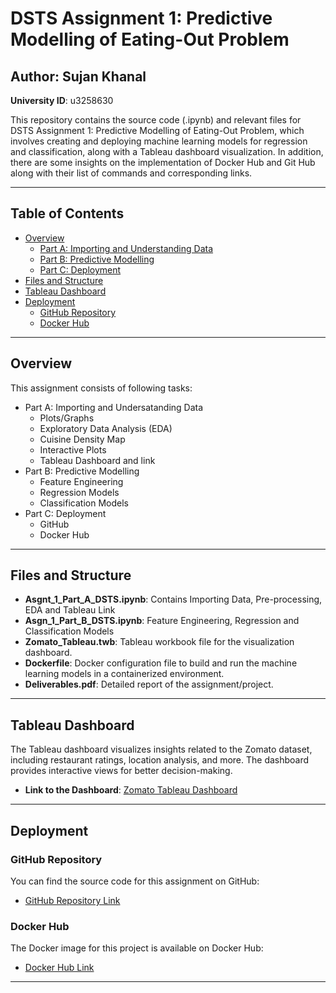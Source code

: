 # DSTS Assignment 1: Predictive Modelling of Eating-Out Problem

## Author: Sujan Khanal  
**University ID**: u3258630  

This repository contains the source code (.ipynb) and relevant files for DSTS Assignment 1: Predictive Modelling of Eating-Out Problem, which involves creating and deploying machine learning models for regression and classification, along with a Tableau dashboard visualization. In addition, there are some insights on the implementation of Docker Hub and Git Hub along with their list of commands and corresponding links.

---

## Table of Contents
- [Overview](#overview)
  - [Part A: Importing and Understanding Data](#part-a-importing-and-understanding-data)
  - [Part B: Predictive Modelling](#part-b-predictive-modelling)
  - [Part C: Deployment](#part-c-deployment)
- [Files and Structure](#files-and-structure)
- [Tableau Dashboard](#tableau-dashboard)
- [Deployment](#deployment)
  - [GitHub Repository](#github-repository)
  - [Docker Hub](#docker-hub)

---

## Overview

This assignment consists of following tasks:
- Part A: Importing and Undersatanding Data
    - Plots/Graphs
    - Exploratory Data Analysis (EDA)
    - Cuisine Density Map
    - Interactive Plots
    - Tableau Dashboard and link
- Part B: Predictive Modelling
    - Feature Engineering
    - Regression Models
    - Classification Models
- Part C: Deployment
    - GitHub
    - Docker Hub

---

## Files and Structure

- **Asgnt_1_Part_A_DSTS.ipynb**: Contains Importing Data, Pre-processing, EDA and Tableau Link
- **Asgn_1_Part_B_DSTS.ipynb**: Feature Engineering, Regression and Classification Models
- **Zomato_Tableau.twb**: Tableau workbook file for the visualization dashboard.
- **Dockerfile**: Docker configuration file to build and run the machine learning models in a containerized environment.
- **Deliverables.pdf**: Detailed report of the assignment/project.

---

## Tableau Dashboard

The Tableau dashboard visualizes insights related to the Zomato dataset, including restaurant ratings, location analysis, and more. The dashboard provides interactive views for better decision-making.

- **Link to the Dashboard**: [Zomato Tableau Dashboard](https://public.tableau.com/views/Zomato_Tableau_17276124085530/Dashboard2?:language=en-US&publish=yes&:sid=&:redirect=auth&:display_count=n&:origin=viz_share_link)

---

## Deployment

### GitHub Repository

You can find the source code for this assignment on GitHub:
- [GitHub Repository Link](https://github.com/skhanal0313/DSTS_assignment_1.git)

### Docker Hub

The Docker image for this project is available on Docker Hub:
- [Docker Hub Link](https://hub.docker.com/repository/docker/skhanal0313/dsts_assignment)

---

